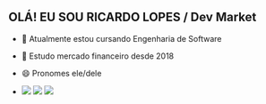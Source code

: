 ## OLÁ! EU SOU RICARDO LOPES / Dev Market

- 📘 Atualmente estou cursando Engenharia de Software
- 🌱 Estudo mercado financeiro desde 2018
- 😄 Pronomes ele/dele

- <div> 
  <a href="https://www.youtube.com/@DevMarketOficial" target="_blank"><img src="https://img.shields.io/badge/YouTube-FF0000?style=for-the-badge&logo=youtube&logoColor=white" target="_blank"></a>
  <a href="https://instagram.com/devmarketoficial" target="_blank"><img src="https://img.shields.io/badge/-Instagram-%23E4405F?style=for-the-badge&logo=instagram&logoColor=white" target="_blank"></a>
  <a href="https://www.linkedin.com/in/ricardobarãolopes" target="_blank"><img src="https://img.shields.io/badge/-LinkedIn-%230077B5?style=for-the-badge&logo=linkedin&logoColor=white" target="_blank"></a> 
  
</div>
